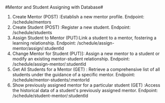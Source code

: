 #Mentor and Student Assigning with Database#
1) Create Mentor (POST) :Establish a new mentor profile. Endpoint: /schedule/mentors
2) Create Student (POST) :Register a new student. Endpoint: /schedule/students
3) Assign Student to Mentor (PUT):Link a student to a mentor, fostering a learning relationship. Endpoint: /schedule/assign-mentor/assign/:studentId
4) Change Mentor for Student (PUT)]: Assign a new mentor to a student or modify an existing mentor-student relationship. Endpoint: /schedule/assign-mentor/:studentId
5) Get All Students for a Mentor (GET) : Retrieve a comprehensive list of all students under the guidance of a specific mentor. Endpoint: /schedule/mentor-students/:mentorId
6) Show previously assigned mentor for a particular student (GET) :Access the historical data of a student's previously assigned mentor. Endpoint: /schedule/student-mentor/:studentId
